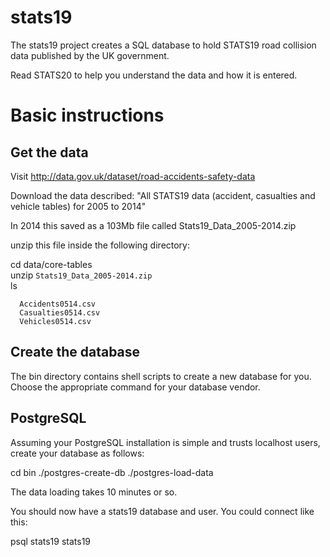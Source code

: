 # stats19

The stats19 project creates a SQL database to hold STATS19 road collision data
published by the UK government.

Read STATS20 to help you understand the data and how it is entered.

Basic instructions
==================

Get the data
------------

Visit http://data.gov.uk/dataset/road-accidents-safety-data

Download the data described:
  "All STATS19 data (accident, casualties and vehicle tables) for 2005 to 2014"

In 2014 this saved as a 103Mb file called Stats19_Data_2005-2014.zip
  
unzip this file inside the following directory:

  cd data/core-tables  
  unzip `Stats19_Data_2005-2014.zip`  
  ls  

  `  Accidents0514.csv`  
  `  Casualties0514.csv`  
  `  Vehicles0514.csv`  
  

Create the database
-------------------
  
The bin directory contains shell scripts to create a new database for you.
Choose the appropriate command for your database vendor.


PostgreSQL
----------
Assuming your PostgreSQL installation is simple and trusts localhost users,
create your database as follows:

  cd bin
  ./postgres-create-db
  ./postgres-load-data
  
The data loading takes 10 minutes or so.
  
You should now have a stats19 database and user. You could connect like this:

  psql stats19 stats19
